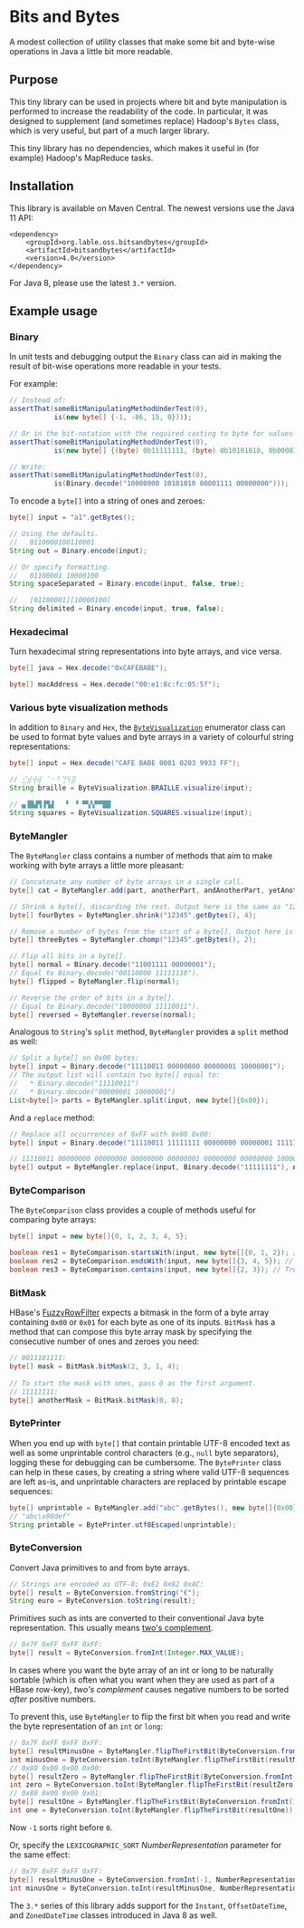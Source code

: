 # Bits and Bytes

A modest collection of utility classes that make some bit and byte-wise
operations in Java a little bit more readable.

## Purpose

This tiny library can be used in projects where bit and byte manipulation is
performed to increase the readability of the code. In particular, it was
designed to supplement (and sometimes replace) Hadoop's `Bytes` class, which is
very useful, but part of a much larger library.

This tiny library has no dependencies, which makes it useful in (for example)
Hadoop's MapReduce tasks.

## Installation

This library is available on Maven Central. The newest versions use the Java 11 API:

```
<dependency>
    <groupId>org.lable.oss.bitsandbytes</groupId>
    <artifactId>bitsandbytes</artifactId>
    <version>4.0</version>
</dependency>
```

For Java 8, please use the latest `3.*` version.

## Example usage

### Binary

In unit tests and debugging output the `Binary` class can aid in making the result of bit-wise operations more 
readable in your tests.

For example:

```java
// Instead of:
assertThat(someBitManipulatingMethodUnderTest(0),
           is(new byte[] {-1, -86, 15, 0})));

// Or in the bit-notation with the required casting to byte for values over 127:
assertThat(someBitManipulatingMethodUnderTest(0),
           is(new byte[] {(byte) 0b11111111, (byte) 0b10101010, 0b00001111, 0b00000000})));

// Write:
assertThat(someBitManipulatingMethodUnderTest(0),
           is(Binary.decode("10000000 10101010 00001111 00000000")));
```

To encode a `byte[]` into a string of ones and zeroes:

```java
byte[] input = "a1".getBytes();

// Using the defaults.
//   0110000100110001
String out = Binary.encode(input);

// Or specify formatting.
//   01100001 10000100
String spaceSeparated = Binary.encode(input, false, true);

//   [01100001][10000100]
String delimited = Binary.encode(input, true, false);
```

### Hexadecimal

Turn hexadecimal string representations into byte arrays, and vice versa.

```java
byte[] java = Hex.decode("0xCAFEBABE");

byte[] macAddress = Hex.decode("00:e1:8c:fc:05:5f");
```

### Various byte visualization methods

In addition to `Binary` and `Hex`, the 
[`ByteVisualization`](src/main/java/org/lable/oss/bitsandbytes/ByteVisualization.java) enumerator class can be used to 
format byte values and byte arrays in a variety of colourful string representations:

```java
byte[] input = Hex.decode("CAFE BABE 0001 0203 9933 FF");

// ⣊⣾⢺⢾⠀⠁⠂⠃⢙⠳⣿
String braille = ByteVisualization.BRAILLE.visualize(input);

// ▄▐█▟▜▐▜▟   ▘ ▝ ▀▚▚▀▀██
String squares = ByteVisualization.SQUARES.visualize(input);
```

### ByteMangler

The `ByteMangler` class contains a number of methods that aim to make working
with byte arrays a little more pleasant:

```java
// Concatenate any number of byte arrays in a single call.
byte[] cat = ByteMangler.add(part, anotherPart, andAnotherPart, yetAnotherPart);

// Shrink a byte[], discarding the rest. Output here is the same as "1234".getBytes().
byte[] fourBytes = ByteMangler.shrink("12345".getBytes(), 4);

// Remove a number of bytes from the start of a byte[]. Output here is the same as "345".getBytes().
byte[] threeBytes = ByteMangler.chomp("12345".getBytes(), 2);

// Flip all bits in a byte[].
byte[] normal = Binary.decode("11001111 00000001");
// Equal to Binary.decode("00110000 11111110").
byte[] flipped = ByteMangler.flip(normal);

// Reverse the order of bits in a byte[].
// Equal to Binary.decode("10000000 11110011").
byte[] reversed = ByteMangler.reverse(normal);
```

Analogous to `String`'s `split` method, `ByteMangler` provides a `split` method as well:

```java
// Split a byte[] on 0x00 bytes:
byte[] input = Binary.decode("11110011 00000000 00000001 10000001");
// The output list will contain two byte[] equal to:
//   * Binary.decode("11110011")
//   * Binary.decode("00000001 10000001")
List<byte[]> parts = ByteMangler.split(input, new byte[]{0x00});
```

And a `replace` method:

```java
// Replace all occurrences of 0xFF with 0x00 0x00:
byte[] input = Binary.decode("11110011 11111111 00000000 00000001 11111111 10000001");

// 11110011 00000000 00000000 00000000 00000001 00000000 00000000 10000001.
byte[] output = ByteMangler.replace(input, Binary.decode("11111111"), new byte[]{0, 0});


```

### ByteComparison

The `ByteComparison` class provides a couple of methods useful for comparing byte arrays:

```java
byte[] input = new byte[]{0, 1, 2, 3, 4, 5};

boolean res1 = ByteComparison.startsWith(input, new byte[]{0, 1, 2}); // True.
boolean res2 = ByteComparison.endsWith(input, new byte[]{3, 4, 5}); // Also true.
boolean res3 = ByteComparison.contains(input, new byte[]{2, 3}); // True again.
```

### BitMask

HBase's
[FuzzyRowFilter](https://hbase.apache.org/apidocs/org/apache/hadoop/hbase/filter/FuzzyRowFilter.html)
expects a bitmask in the form of a byte array containing `0x00` or `0x01` for
each byte as one of its inputs. `BitMask` has a method that can compose this
byte array mask by specifying the consecutive number of ones and zeroes you
need:
 
```java
// 0011101111:
byte[] mask = BitMask.bitMask(2, 3, 1, 4);
 
// To start the mask with ones, pass 0 as the first argument.
// 11111111:
byte[] anotherMask = BitMask.bitMask(0, 8);
```

### BytePrinter

When you end up with `byte[]` that contain printable UTF-8 encoded text as well as 
some unprintable control characters (e.g., `null` byte separators), logging these
for debugging can be cumbersome. The `BytePrinter` class can help in these cases, 
by creating a string where valid UTF-8 sequences are left as-is, and unprintable
characters are replaced by printable escape sequences:
 
```java
byte[] unprintable = ByteMangler.add("abc".getBytes(), new byte[]{0x00}, "def".getBytes());
// "abc\x00def"
String printable = BytePrinter.utf8Escaped(unprintable);
```

### ByteConversion

Convert Java primitives to and from byte arrays.

```java
// Strings are encoded as UTF-8; 0xE2 0x82 0xAC:
byte[] result = ByteConversion.fromString("€");
String euro = ByteConversion.toString(result);
```

Primitives such as ints are converted to their conventional Java byte
representation. This usually means [two's
complement](https://en.wikipedia.org/wiki/Two's_complement).

```java
// 0x7F 0xFF 0xFF 0xFF:
byte[] result = ByteConversion.fromInt(Integer.MAX_VALUE);
```

In cases where you want the byte array of an int or long to be naturally
sortable (which is often what you want when they are used as part of a HBase
row-key), *two's complement* causes negative numbers to be sorted *after*
positive numbers.

To prevent this, use `ByteMangler` to flip the first bit when you read and 
write the byte representation of an `int` or `long`:

```java
// 0x7F 0xFF 0xFF 0xFF:
byte[] resultMinusOne = ByteMangler.flipTheFirstBit(ByteConversion.fromInt(-1));
int minusOne = ByteConversion.toInt(ByteMangler.flipTheFirstBit(resultMinusOne));
// 0x80 0x00 0x00 0x00:
byte[] resultZero = ByteMangler.flipTheFirstBit(ByteConversion.fromInt(0));
int zero = ByteConversion.toInt(ByteMangler.flipTheFirstBit(resultZero));
// 0x80 0x00 0x00 0x01:
byte[] resultOne = ByteMangler.flipTheFirstBit(ByteConversion.fromInt(1));
int one = ByteConversion.toInt(ByteMangler.flipTheFirstBit(resultOne));
```

Now `-1` sorts right before `0`.

Or, specify the `LEXICOGRAPHIC_SORT` *NumberRepresentation* parameter for the same effect:

```java
// 0x7F 0xFF 0xFF 0xFF:
byte[] resultMinusOne = ByteConversion.fromInt(-1, NumberRepresentation.LEXICOGRAPHIC_SORT);
int minusOne = ByteConversion.toInt(resultMinusOne, NumberRepresentation.LEXICOGRAPHIC_SORT);
```

The `3.*` series of this library adds support for the `Instant`,
`OffsetDateTime`, and `ZonedDateTime` classes introduced in Java 8 as well.
